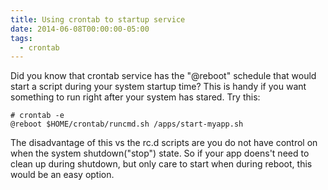 ```yaml
---
title: Using crontab to startup service
date: 2014-06-08T00:00:00-05:00
tags:
  - crontab
---
```

Did you know that crontab service has the "@reboot" schedule that would start a script during your system startup time? This is handy if you want something to run right after your system has stared. Try this:

```
# crontab -e
@reboot $HOME/crontab/runcmd.sh /apps/start-myapp.sh
```
The disadvantage of this vs the rc.d scripts are you do not have control on when the system shutdown("stop") state. So if your app doens't need to clean up during shutdown, but only care to start when during reboot, this would be an easy option.
